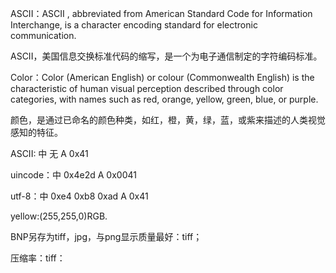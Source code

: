 ASCII：ASCII , abbreviated from American Standard Code for Information Interchange, is a character encoding standard for electronic communication.

 ASCII，美国信息交换标准代码的缩写，是一个为电子通信制定的字符编码标准。

 Color：Color (American English) or colour (Commonwealth English) is the characteristic of human visual perception described through color categories, with names such as red, orange, yellow, green, blue, or purple.
 
  颜色，是通过已命名的颜色种类，如红，橙，黄，绿，蓝，或紫来描述的人类视觉感知的特征。

  ASCII:  中 无   A 0x41
  
  uincode：中 0x4e2d    A 0x0041
  
  utf-8：中 0xe4 0xb8 0xad       A 0x41
  
  yellow:(255,255,0)RGB.
  
  BNP另存为tiff，jpg，与png显示质量最好：tiff；
  
  压缩率：tiff：
